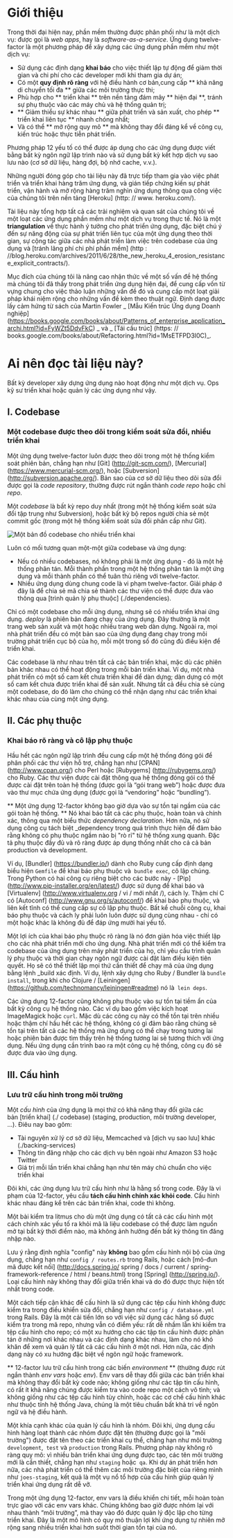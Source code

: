 Giới thiệu
============

Trong thời đại hiện nay, phần mềm thường được phân phối như là một dịch vụ: được gọi là _web apps_, hay là _software-as-a-service_. Ứng dụng twelve-factor là một phương pháp để xây dựng các ứng dụng phần mềm như một dịch vụ:

* Sử dụng các định dạng **khai báo** cho việc thiết lập tự động để giảm thời gian và chi phí cho các developer mới khi tham gia dự án;
* Có một **quy định rõ ràng** với hệ điều hành cơ bản,cung cấp ** khả năng di chuyển tối đa ** giữa các môi trường thực thi;
* Phù hợp cho ** triển khai ** trên nền tảng đám mây ** hiện đại **, tránh sự phụ thuộc vào các máy chủ và hệ thống quản trị;
* ** Giảm thiểu sự khác nhau ** giữa phát triển và sản xuất, cho phép ** triển khai liên tục ** nhanh chóng nhất;
* Và có thể ** mở rộng quy mô ** mà không thay đổi đáng kể về công cụ, kiến ​​trúc hoặc thực tiễn phát triển.

Phương pháp 12 yếu tố có thể được áp dụng cho các ứng dụng được viết bằng bất kỳ ngôn ngữ lập trình nào và sử dụng bất kỳ kết hợp dịch vụ sao lưu nào (cơ sở dữ liệu, hàng đợi, bộ nhớ cache, v.v.).

Những người đóng góp cho tài liệu này đã trực tiếp tham gia vào việc phát triển và triển khai hàng trăm ứng dụng, và gián tiếp chứng kiến ​​sự phát triển, vận hành và mở rộng hàng trăm nghìn ứng dụng thông qua công việc của chúng tôi trên nền tảng [Heroku] (http: // www. heroku.com/).

Tài liệu này tổng hợp tất cả các trải nghiệm và quan sát của chúng tôi về một loạt các ứng dụng phần mềm như một dịch vụ trong thực tế. Nó là một __triangulation__ về thực hành ý tưởng cho phát triển ứng dụng, đặc biệt chú ý đến sự năng động của sự phát triển liên tục của một ứng dụng theo thời gian, sự cộng tác giữa các nhà phát triển làm việc trên codebase của ứng dụng và [tránh lãng phí chi phí phần mềm] (http : //blog.heroku.com/archives/2011/6/28/the_new_heroku_4_erosion_resistance_explicit_contracts/).

Mục đích của chúng tôi là nâng cao nhận thức về một số vấn đề hệ thống mà chúng tôi đã thấy trong phát triển ứng dụng hiện đại, để cung cấp vốn từ vựng chung cho việc thảo luận những vấn đề đó và cung cấp một loạt giải pháp khái niệm rộng cho những vấn đề kèm theo thuật ngữ. Định dạng được lấy cảm hứng từ sách của Martin Fowler _ [Mẫu Kiến trúc Ứng dụng Doanh nghiệp] (https://books.google.com/books/about/Patterns_of_enterprise_application_archi.html?id=FyWZt5DdvFkC) _ và _ [Tái cấu trúc] (https: // books.google.com/books/about/Refactoring.html?id=1MsETFPD3I0C)_.

Ai nên đọc tài liệu này?
==============================

Bất kỳ developer xây dựng ứng dụng nào hoạt động như một dịch vụ. Ops kỹ sư triển khai hoặc quản lý các ứng dụng như vậy.

I. Codebase
-----------

### Một codebase được theo dõi trong kiểm soát sửa đổi, nhiều triển khai


Một ứng dụng twelve-factor luôn được theo dõi trong một hệ thống kiểm soát phiên bản, chẳng hạn như [Git] (http://git-scm.com/), [Mercurial] (https://www.mercurial-scm.org/), hoặc [Subversion] (http://subversion.apache.org/). Bản sao của cơ sở dữ liệu theo dõi sửa đổi được gọi là _code repository_, thường được rút ngắn thành _code repo_ hoặc chỉ _repo_.

Một _codebase_ là bất kỳ repo duy nhất (trong một hệ thống kiểm soát sửa đổi tập trung như Subversion), hoặc bất kỳ bộ repos người chia sẻ một commit gốc (trong một hệ thống kiểm soát sửa đổi phân cấp như Git).

![Một bản đồ codebase cho nhiều triển khai](/images/codebase-deploys.png)


Luôn có mối tương quan một-một giữa codebase và ứng dụng:

* Nếu có nhiều codebases, nó không phải là một ứng dụng - đó là một hệ thống phân tán. Mỗi thành phần trong một hệ thống phân tán là một ứng dụng và mỗi thành phần có thể tuân thủ riêng với twelve-factor.
* Nhiều ứng dụng dùng chung code là vi phạm twelve-factor. Giải pháp ở đây là để chia sẻ mã chia sẻ thành các thư viện có thể được đưa vào thông qua [trình quản lý phụ thuộc] (./dependencies).


Chỉ có một codebase cho mỗi ứng dụng, nhưng sẽ có nhiều triển khai ứng dụng. _deploy_ là phiên bản đang chạy của ứng dụng. Đây thường là một trang web sản xuất và một hoặc nhiều trang web dàn dựng. Ngoài ra, mọi nhà phát triển đều có một bản sao của ứng dụng đang chạy trong môi trường phát triển cục bộ của họ, mỗi một trong số đó cũng đủ điều kiện để triển khai.

Các codebase là như nhau trên tất cả các bản triển khai, mặc dù các phiên bản khác nhau có thể hoạt động trong mỗi bản triển khai. Ví dụ, một nhà phát triển có một số cam kết chưa triển khai để dàn dựng; dàn dựng có một số cam kết chưa được triển khai để sản xuất. Nhưng tất cả đều chia sẻ cùng một codebase, do đó làm cho chúng có thể nhận dạng như các triển khai khác nhau của cùng một ứng dụng.

II. Các phụ thuộc
----------------

### Khai báo rõ ràng và cô lập phụ thuộc

Hầu hết các ngôn ngữ lập trình đều cung cấp một hệ thống đóng gói để phân phối các thư viện hỗ trợ, chẳng hạn như [CPAN] (http://www.cpan.org/) cho Perl hoặc [Rubygems] (http://rubygems.org/) cho Ruby. Các thư viện được cài đặt thông qua hệ thống đóng gói có thể được cài đặt trên toàn hệ thống (được gọi là “gói trang web”) hoặc được đưa vào thư mục chứa ứng dụng (được gọi là “vendoring” hoặc “bundling”).

** Một ứng dụng 12-factor không bao giờ dựa vào sự tồn tại ngầm của các gói toàn hệ thống. ** Nó khai báo tất cả các phụ thuộc, hoàn toàn và chính xác, thông qua một biểu thức _dependency declaration_. Hơn nữa, nó sử dụng công cụ tách biệt _dependency trong quá trình thực hiện để đảm bảo rằng không có phụ thuộc ngầm nào bị "rò rỉ" từ hệ thống xung quanh. Đặc tả phụ thuộc đầy đủ và rõ ràng được áp dụng thống nhất cho cả cả bản production và development.

Ví dụ, [Bundler] (https://bundler.io/) dành cho Ruby cung cấp định dạng biểu hiện `Gemfile` để khai báo phụ thuộc và` bundle exec`, cô lập chúng. Trong Python có hai công cụ riêng biệt cho các bước này - [Pip] (http://www.pip-installer.org/en/latest/) được sử dụng để khai báo và [Virtualenv] (http://www.virtualenv.org / vi / mới nhất /), cách ly. Thậm chí C có [Autoconf] (http://www.gnu.org/s/autoconf/) để khai báo phụ thuộc, và liên kết tĩnh có thể cung cấp sự cô lập phụ thuộc. Bất kể chuỗi công cụ, khai báo phụ thuộc và cách ly phải luôn luôn được sử dụng cùng nhau - chỉ có một hoặc khác là không đủ để đáp ứng mười hai yếu tố.


Một lợi ích của khai báo phụ thuộc rõ ràng là nó đơn giản hóa việc thiết lập cho các nhà phát triển mới cho ứng dụng. Nhà phát triển mới có thể kiểm tra codebase của ứng dụng trên máy phát triển của họ, chỉ yêu cầu trình quản lý phụ thuộc và thời gian chạy ngôn ngữ được cài đặt làm điều kiện tiên quyết. Họ sẽ có thể thiết lập mọi thứ cần thiết để chạy mã của ứng dụng bằng lệnh _build xác định. Ví dụ, lệnh xây dựng cho Ruby / Bundler là `bundle install`, trong khi cho Clojure / [Leiningen] (https://github.com/technomancy/leiningen#readme) nó là` lein deps`.

Các ứng dụng 12-factor cũng không phụ thuộc vào sự tồn tại tiềm ẩn của bất kỳ công cụ hệ thống nào. Các ví dụ bao gồm việc kích hoạt ImageMagick hoặc `curl`. Mặc dù các công cụ này có thể tồn tại trên nhiều hoặc thậm chí hầu hết các hệ thống, không có gì đảm bảo rằng chúng sẽ tồn tại trên tất cả các hệ thống mà ứng dụng có thể chạy trong tương lai hoặc phiên bản được tìm thấy trên hệ thống tương lai sẽ tương thích với ứng dụng. Nếu ứng dụng cần trình bao ra một công cụ hệ thống, công cụ đó sẽ được đưa vào ứng dụng.

III. Cấu hình
-----------

### Lưu trữ cấu hình trong môi trường

Một _cấu hình_ của ứng dụng là mọi thứ có khả năng thay đổi giữa các bản [triển khai] (./ codebase) (staging, production, môi trường developer, ...). Điêu nay bao gôm:


* Tài nguyên xử lý cơ sở dữ liệu, Memcached và [dịch vụ sao lưu] khác (./backing-services)
* Thông tin đăng nhập cho các dịch vụ bên ngoài như Amazon S3 hoặc Twitter
* Giá trị mỗi lần triển khai chẳng hạn như tên máy chủ chuẩn cho việc triển khai

Đôi khi, các ứng dụng lưu trữ cấu hình như là hằng số trong code. Đây là vi phạm của 12-factor, yêu cầu **tách cấu hình chính xác khỏi code**. Cấu hình khác nhau đáng kể trên các bản triển khai, code thì không.

Một bài kiểm tra litmus cho dù một ứng dụng có tất cả các cấu hình một cách chính xác yếu tố ra khỏi mã là liệu codebase có thể được làm nguồn mở tại bất kỳ thời điểm nào, mà không ảnh hưởng đến bất kỳ thông tin đăng nhập nào.

Lưu ý rằng định nghĩa "config" này **không** bao gồm cấu hình nội bộ của ứng dụng, chẳng hạn như `config / routes.rb` trong Rails, hoặc cách [mô-đun mã được kết nối] (http://docs.spring.io/ spring / docs / current / spring-framework-reference / html / beans.html) trong [Spring] (http://spring.io/). Loại cấu hình này không thay đổi giữa triển khai và do đó được thực hiện tốt nhất trong code.


Một cách tiếp cận khác để cấu hình là sử dụng các tệp cấu hình không được kiểm tra trong điều khiển sửa đổi, chẳng hạn như `config / database.yml` trong Rails. Đây là một cải tiến lớn so với việc sử dụng các hằng số được kiểm tra trong mã repo, nhưng vẫn có điểm yếu: rất dễ nhầm lẫn khi kiểm tra tệp cấu hình cho repo; có một xu hướng cho các tập tin cấu hình được phân tán ở những nơi khác nhau và các định dạng khác nhau, làm cho nó khó khăn để xem và quản lý tất cả các cấu hình ở một nơi. Hơn nữa, các định dạng này có xu hướng đặc biệt về ngôn ngữ hoặc framework.


** 12-factor lưu trữ cấu hình trong các biến _environment_ ** (thường được rút ngắn thành _env vars_ hoặc _env_). Env vars dễ thay đổi giữa các bản triển khai mà không thay đổi bất kỳ code nào; không giống như các tập tin cấu hình, có rất ít khả năng chúng được kiểm tra vào code repo  một cách vô tình; và không giống như các tệp cấu hình tùy chỉnh, hoặc các cơ chế cấu hình khác như thuộc tính hệ thống Java, chúng là một tiêu chuẩn bất khả tri về ngôn ngữ và hệ điều hành.


Một khía cạnh khác của quản lý cấu hình là nhóm. Đôi khi, ứng dụng cấu hình hàng loạt thành các nhóm được đặt tên (thường được gọi là "môi trường") được đặt tên theo các triển khai cụ thể, chẳng hạn như môi trường `development`,` test` và `production` trong Rails. Phương pháp này không rõ ràng quy mô: vì nhiều bản triển khai ứng dụng được tạo, các tên môi trường mới là cần thiết, chẳng hạn như `staging` hoặc` qa`. Khi dự án phát triển hơn nữa, các nhà phát triển có thể thêm các môi trường đặc biệt của riêng mình như `joes-staging`, kết quả là một vụ nổ tổ hợp của cấu hình giúp quản lý triển khai ứng dụng rất dễ vỡ.

Trong một ứng dụng 12-factor, env vars là điều khiển chi tiết, mỗi hoàn toàn trực giao với các env vars khác. Chúng không bao giờ được nhóm lại với nhau thành “môi trường”, mà thay vào đó được quản lý độc lập cho từng triển khai. Đây là một mô hình có quy mô thuận lợi khi ứng dụng tự nhiên mở rộng sang nhiều triển khai hơn suốt thời gian tồn tại của nó.
